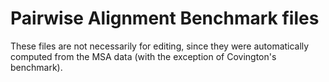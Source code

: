 Pairwise Alignment Benchmark files
==================================

These files are not necessarily for editing, since they were automatically computed from the MSA data (with the exception of Covington's benchmark).
